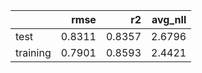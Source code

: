 |          |   rmse |     r2 |   avg_nll |
|:---------|-------:|-------:|----------:|
| test     | 0.8311 | 0.8357 |    2.6796 |
| training | 0.7901 | 0.8593 |    2.4421 |